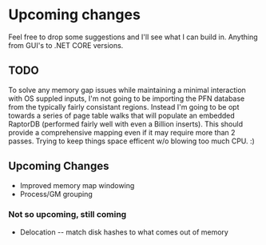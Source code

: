 # Upcoming changes
Feel free to drop some suggestions and I'll see what I can build in.  Anything from GUI's to .NET CORE versions.

## TODO
To solve any memory gap issues while maintaining a minimal interaction with OS suppled inputs, I'm not going to be
importing the PFN database from the typically fairly consistant regions.  Instead I'm going to be opt towards a series
of page table walks that will populate an embedded RaptorDB (performed fairly well with even a Billion inserts). This should
provide a comprehensive mapping even if it may require more than 2 passes.  Trying to keep things space efficent w/o blowing
too much CPU. :)



## Upcoming Changes
* Improved memory map windowing
* Process/GM grouping 


### Not so upcoming, still coming
* Delocation -- match disk hashes to what comes out of memory
